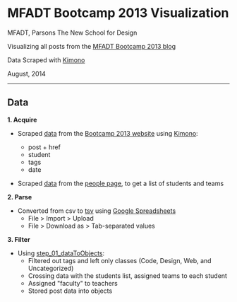 # MFADT Bootcamp 2013 Visualization
MFADT, Parsons The New School for Design

Visualizing all posts from the [MFADT Bootcamp 2013 blog](http://bootcamp.parsons.edu/2013/)

Data Scraped with [Kimono](https://www.kimonolabs.com/)

August, 2014

---

## Data
**1. Acquire**

  * Scraped [data](https://raw.githubusercontent.com/gianordoli/bootcamp_2013_visualization/master/_data/kimonoData.csv) from the [Bootcamp 2013 website](http://bootcamp.parsons.edu/2013/) using [Kimono](https://www.kimonolabs.com/):
	* post + href
	* student
	* tags
	* date
  

  
  * Scraped [data](https://raw.githubusercontent.com/gianordoli/bootcamp_2013_visualization/master/_data/bootcamp_2013_students.tsv) from the [people page](http://bootcamp.parsons.edu/2013/people), to get a list of students and teams
    
**2. Parse**

  * Converted from csv to [tsv](https://raw.githubusercontent.com/gianordoli/bootcamp_2013_visualization/master/_data/bootcamp_2013_posts.tsv) using [Google Spreadsheets](https://docs.google.com/spreadsheets)
  	* File > Import > Upload
  	* File > Download as > Tab-separated values
  	
**3. Filter**

  * Using [step_01_dataToObjects](https://github.com/gianordoli/bootcamp_2013_visualization/tree/master/step_01_dataToObjects):
  	* Filtered out tags and left only classes (Code, Design, Web, and Uncategorized)
  	* Crossing data with the students list, assigned teams to each student
  	* Assigned "faculty" to teachers
  	* Stored post data into objects
